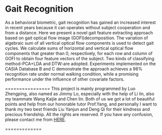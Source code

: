 Gait Recognition
================
As a behavioral biometric, gait recognition has gained an increased interest in recent years because it can operates without subject cooperation and from a distance. Here we present a novel gait feature extracting approach based on gait optical flow image (GOFI)decomposition. The variation of algebraic sum of all vertical optical flow components is used to detect gait cycles.  We calculate sums of horizontal and vertical optical flow components that greater than 0, respectively, for each row and column of GOFI to obtain four feature vectors of the subject. Two kinds of classifying method-PCA+LDA and DTW-are adopted. Experiments implemented on  the CASIA Database B and C demonstrate the approach achieves a 98\% recognition rate under normal walking condition, while a promising performance under the influence of other covariate factors.

================
This project is mainly programmed by Luo Zhengping, also named as Jimmy Lo, especially with the help of Li lin, also my teammate Wang Kaijie and Chen lin. Both of us we got a lot of beautiful points and help from our honorable tutor Prof.Yang, and personally I want to thank my two best friends Liu Yanjun and Deng Qi for their kindness and precious friendship. All the rights are reserved. If you have any confusion, please contact me from [HERE](https://github.com/Jimmy-Lo/gait_recognition/wiki/Contact-me).

=============
